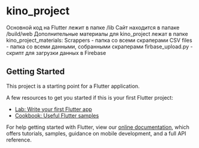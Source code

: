 # kino_project

Основной код на Flutter лежит в папке /lib
Сайт находится в папаке /build/web
Дополнительные материалы для kino_project лежат в папке kino_project_materials:
  Scrappers - папка со всеми скраперами 
  CSV files - папка со всеми данными, собранными скраперами
  firbase_upload.py - скрипт для загрузки данных в Firebase

## Getting Started

This project is a starting point for a Flutter application.

A few resources to get you started if this is your first Flutter project:

- [Lab: Write your first Flutter app](https://flutter.dev/docs/get-started/codelab)
- [Cookbook: Useful Flutter samples](https://flutter.dev/docs/cookbook)

For help getting started with Flutter, view our
[online documentation](https://flutter.dev/docs), which offers tutorials,
samples, guidance on mobile development, and a full API reference.
